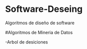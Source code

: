 # Software-Deseing
Algoritmos de diseño de software

#Algoritmos de Mineria de Datos

 -Arbol de desiciones
